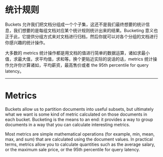 # 统计规则

Buckets 允许我们把文档分组成一个个子集，这还不是我们最终想要的统计信息，我们想要的是每组文档对应某个统计规则统计出来的结果。Bucketing 意义也正于此，它提供分组方式来对文档进行归档，然后你就可以对各个分组的文档进行你感兴趣的统计操作。

大多数的 metrics 统计操作都是用文档的值进行简单的数据运算，诸如求最小值，求最大值，求平均值，求和等。换个更贴近实际的说话的话，metrics 统计操作允许你计算诸如，平均薪资，最高售价或者 the 95th percentile for query latency。

---

# Metrics

Buckets allow us to partition documents into useful subsets, but ultimately what we want is some kind of metric calculated on those documents in each bucket. Bucketing is the means to an end: it provides a way to group documents in a way that you can calculate interesting metrics.

Most metrics are simple mathematical operations (for example, min, mean, max, and sum) that are calculated using the document values. In practical terms, metrics allow you to calculate quantities such as the average salary, or the maximum sale price, or the 95th percentile for query latency.